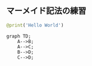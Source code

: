 ## マーメイド記法の練習

```Python
@print('Hello World')
```

```mermaid
graph TD;
    A-->B;
    A-->C;
    B-->D;
    C-->D;
```

